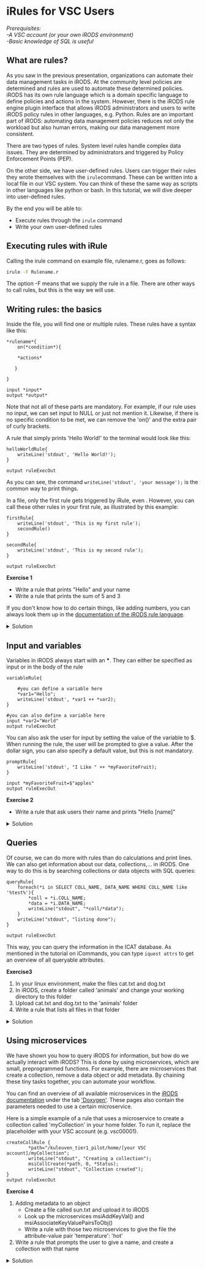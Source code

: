 # iRules for VSC Users

*Prerequisites:*       
*-A VSC account (or your own iRODS environment)*     
*-Basic knowledge of SQL is useful*  


## What are rules?
As you saw in the previous presentation, organizations can automate their data management tasks in iRODS. At the community level policies are determined and rules are used to automate these determined policies. iRODS has its own rule language which is a domain specific language to define policies and actions in the system. However, there is the iRODS rule engine plugin interface that allows iRODS administrators and users to write iRODS policy rules in other languages, e.g. Python. Rules are an important part of iRODS: automating data management policies reduces not only the workload but also human errors, making our data management more consistent.

There are two types of rules. System level rules handle complex data issues. They are determined by administrators and triggered by Policy Enforcement Points (PEP). 

On the other side, we have user-defined rules. Users can trigger their rules they wrote themselves with the `irule`command. These can be written into a local file in our VSC system. You can think of these the same way as scripts in other languages like python or bash. In this tutorial, we will dive deeper into user-defined rules.

By the end you will be able to:
* Execute rules through the `irule` command    
* Write your own user-defined rules


## Executing rules with iRule
Calling the irule command on example file, rulename.r, goes as follows:

```sh
irule -F Rulename.r
```
The option -F means that we supply the rule in a file. There are other ways to call rules, but this is the way we will use.


## Writing rules: the basics
Inside the file, you will find one or multiple rules. These rules have a syntax like this:

```
*rulename*{
    on(*condition*){
    
    *actions*
    
   }

}

input *input*
output *output*
```
Note that not all of these parts are mandatory. For example, if our rule uses no input, we can set input to NULL or just not mention it. Likewise, if there is no specific condition to be met, we can remove the 'on()' and the extra pair of curly brackets.

A rule that simply prints 'Hello World!' to the terminal would look like this:

```
helloWorldRule{
    writeLine('stdout', 'Hello World!');
}

output ruleExecOut
```

As you can see, the command `writeLine('stdout', 'your message');` is the common way to print things.

In a file, only the first rule gets triggered by iRule, even . However, you can call these other rules in your first rule, as illustrated by this example:

```
firstRule{
    writeLine('stdout', 'This is my first rule');
    secondRule()
}

secondRule{
    writeLine('stdout', 'This is my second rule');
}

output ruleExecOut
```

**Exercise 1**

* Write a rule that prints "Hello" and your name
* Write a rule that prints the sum of 5 and 3

If you don't know how to do certain things, like adding numbers, you can always look them up in the [documentation of the iRODS rule language](https://docs.irods.org/4.2.8/plugins/irods_rule_language/).

<details>
  <summary>Solution</summary>

  ```
  nameRule{
    writeLine('stdout', 'Hello Jan');
  }
  output ruleExecOut
  ```
  
  ```
  sumRule{
    writeLine('stdout', 3+5);
  }
  output ruleExecOut
  ```
</details>


## Input and variables

Variables in iRODS always start with an **\***.
They can either be specified as input or in the body of the rule

```
variableRule{
    
    #you can define a variable here
    *var1="Hello";
    writeLine('stdout', *var1 ++ *var2);
}

#you can also define a variable here
input *var2="World"
output ruleExecOut
```

You can also ask the user for input by setting the value of the variable to $.
When running the rule, the user will be prompted to give a value.
After the dollar sign, you can also specify a default value, but this is not mandatory.

```
promptRule{
    writeLine('stdout', "I Like " ++ *myFavoriteFruit);
}

input *myFavoriteFruit=$"apples"
output ruleExecOut 
```

**Exercise 2**

* Write a rule that ask users their name and prints "Hello \[name\]"

<details>
  <summary>Solution</summary>
        
  ```
  helloNameRule{
    writeLine('stdout', 'Hello ' ++ *name);
  }
  
  input *name=$
  output ruleExecOut
  ```
</details>



## Queries

Of course, we can do more with rules than do calculations and print lines. We can also get information about our data, collections,... in iRODS.
One way to do this is by searching collections or data objects with SQL queries:

```
queryRule{
    foreach(*i in SELECT COLL_NAME, DATA_NAME WHERE COLL_NAME like '%test%'){
        *coll = *i.COLL_NAME;
        *data = *i.DATA_NAME;
        writeLine("stdout", "*coll/*data");
    }
    writeLine("stdout", "listing done");
}

output ruleExecOut
```

This way, you can query the information in the ICAT database.
As mentioned in the tutorial on iCommands, you can type `iquest attrs` to get an overview of all queryable attributes.


**Exercise3**

1.  In your linux environment, make the files cat.txt and dog.txt
2.  In iRODS, create a folder called 'animals' and change your working directory to this folder
3.  Upload cat.txt and dog.txt to the 'animals' folder
4.  Write a rule that lists all files in that folder

<details>
    <summary>Solution</summary>
    
   ```
   queryRule{
       foreach(*i in SELECT COLL_NAME, DATA_NAME WHERE COLL_NAME like '%animals%'){
           *coll = *i.COLL_NAME;
           *data = *i.DATA_NAME;
           writeLine("stdout", "*coll/*data");
       }
   }
    
   output ruleExecOut
   ```  
</details>


## Using microservices
We have shown you how to query iRODS for information, but how do we actually interact with iRODS? 
This is done by using microservices, which are small, preprogrammed functions. For example, there are microservices that create a collection, remove a data object or add metadata. 
By chaining these tiny tasks together, you can automate your workflow.

You can find an overview of all available microservices in the [iRODS documentation](https://docs.irods.org/4.2.8/) under the tab ['Doxygen'](https://docs.irods.org/4.2.8/doxygen/). These pages also contain the parameters needed to use a certain microservice.

Here is a simple example of a rule that uses a microservice to create a collection called 'myCollection' in your home folder.
To run it, replace the placeholder with your VSC account (e.g. vsc00001).


```
createCollRule {
        *path="/kuleuven_tier1_pilot/home/[your VSC account]/myCollection";
        writeLine("stdout", "Creating a collection");
        msiCollCreate(*path, 0, *Status);
        writeLine("stdout", "Collection created");
}
output ruleExecOut

```

**Exercise 4**
1. Adding metadata to an object
    * Create a file called sun.txt and upload it to iRODS
    * Look up the microservices msiAddKeyVal() and msiAssociateKeyValuePairsToObj()
    * Write a rule with those two microservices to give the file the attribute-value pair 'temperature': 'hot'
2. Write a rule that prompts the user to give a name, and create a collection with that name



<details>
    <summary>Solution</summary>
   
   ```
   addMetadataRule {
   
        #making a variable with the path of sun.txt in string format
        *dataObj="/kuleuven_tier1_pilot/home/[your VSC account]/sun.txt"
   
        #creating the key-value pair
        msiAddKeyVal(*Keyval,'temperature','hot');
        
        #assigning the pair to the data object
        msiAssociateKeyValuePairsToObj(*Keyval,*dataObj,"-d");
        WriteLine('stdout', 'Metadata assigned');
   }
   
   output ruleExecOut
        
   ```  
   
   You can check whether this worked with the command `imeta ls -d sun.txt`.
   
   ```
   createCollRule {

        *path="/kuleuven_tier1_pilot/home/vsc33731/" ++ *collectionName

        writeLine("stdout", "Creating a collection");
        msiCollCreate(*path, 0, *Status);
        writeLine("stdout", "Collection created");

    }

    input *collectionName=$"myCollection"
    output ruleExecOut
    
   ``` 
    
</details>
